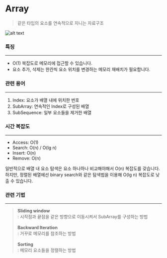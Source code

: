 # Array
> 같은 타입의 요소를 연속적으로 지니는 자료구조

![alt text](https://www.guru99.com/images/1/102319_0559_ArrayinData1.png)

### 특징
---
- O(1) 복잡도로 메모리에 접근할 수 있습니다.
- 요소 추가, 삭제는 한칸씩 요소 위치를 변경하는 메모리 재배치가 필요합니다.

### 관련 용어
---
1. Index: 요소가 배열 내에 위치한 번호
1. SubArray: 연속적인 Index로 구성된 배열
2. SubSequence: 일부 요소들을 제거한 배열

### 시간 복잡도
---
- Access: O(1)
- Search: O(n) / O(lg n)
- Insert: O(n)
- Remove: O(n)

일반적으로 배열 내 요소 탐색은 요소 하나하나 비교해야해서 O(n) 복잡도를 갖습니다.<br>
하지만, 정렬된 배열에선 binary search와 같은 탐색법을 이용해 O(lg n) 복잡도로 낮출 수 있습니다.

### 관련 기법
---
> <b>Sliding window</b>
<br>: 시작점과 끝점을 같은 방향으로 이동시켜서 SubArray를 구성하는 방법<br>
<br><b>Backward Iteration</b>
<br>: 거꾸로 메모리를 참조하는 방법<br>
<br><b>Sorting</b>
<br>: 메모리 요소들을 정렬하는 방법<br>